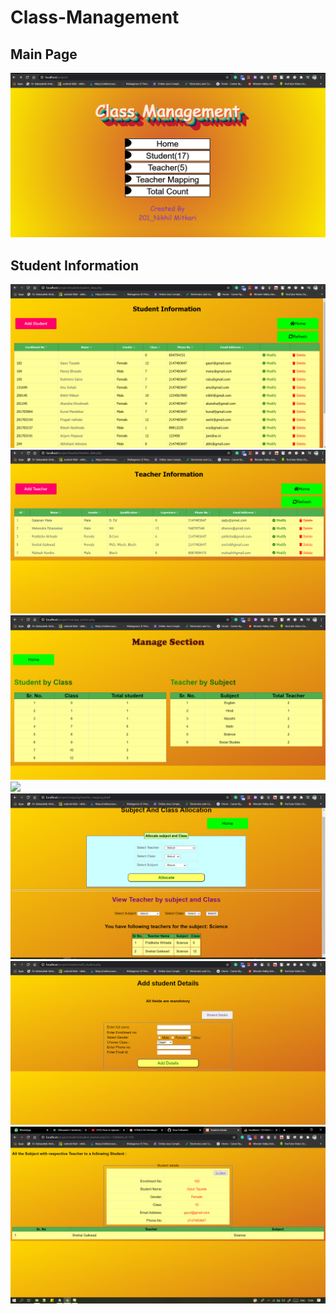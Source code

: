 # Class-Management

## Main Page
<img src="https://github.com/nikhilmitkari/Class-Management/blob/master/ScreenShots/Screenshot%20(128).png"><br>
## Student Information
<img src="https://github.com/nikhilmitkari/Class-Management/blob/master/ScreenShots/Screenshot%20(129).png"><br>
<img src="https://github.com/nikhilmitkari/Class-Management/blob/master/ScreenShots/Screenshot%20(130).png"><br>
<img src="https://github.com/nikhilmitkari/Class-Management/blob/master/ScreenShots/Screenshot%20(131).png"><br>
<img src="https://github.com/nikhilmitkari/Class-Management/blob/master/ScreenShots/Screenshot%20(132).png"><br>
<img src="https://github.com/nikhilmitkari/Class-Management/blob/master/ScreenShots/Screenshot%20(133).png"><br>
<img src="https://github.com/nikhilmitkari/Class-Management/blob/master/ScreenShots/Screenshot%20(134).png"><br>
<img src="https://github.com/nikhilmitkari/Class-Management/blob/master/ScreenShots/Screenshot%20(135).png"><br>

